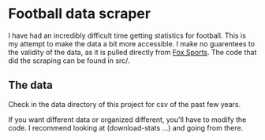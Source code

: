 # Football data scraper

I have had an incredibly difficult time getting statistics for football. This is my attempt to make the data a bit more accessible. I make no guarentees to the validity of the data, as it is pulled directly from [Fox Sports](http://msn.foxsports.com/). The code that did the scraping can be found in src/.


## The data

Check in the data directory of this project for csv of the past few years. 

If you want different data or organized different, you'll have to modify the code. I recommend looking at (download-stats ...) and going from there.